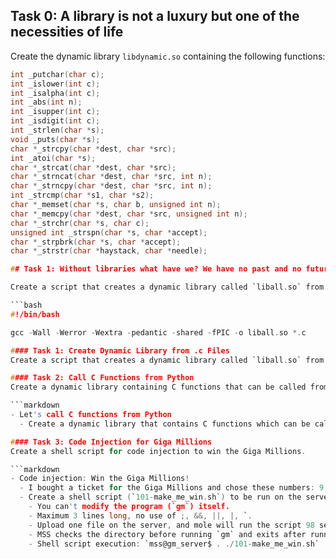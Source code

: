 ## Task 0: A library is not a luxury but one of the necessities of life

Create the dynamic library `libdynamic.so` containing the following functions:

```c
int _putchar(char c);
int _islower(int c);
int _isalpha(int c);
int _abs(int n);
int _isupper(int c);
int _isdigit(int c);
int _strlen(char *s);
void _puts(char *s);
char *_strcpy(char *dest, char *src);
int _atoi(char *s);
char *_strcat(char *dest, char *src);
char *_strncat(char *dest, char *src, int n);
char *_strncpy(char *dest, char *src, int n);
int _strcmp(char *s1, char *s2);
char *_memset(char *s, char b, unsigned int n);
char *_memcpy(char *dest, char *src, unsigned int n);
char *_strchr(char *s, char c);
unsigned int _strspn(char *s, char *accept);
char *_strpbrk(char *s, char *accept);
char *_strstr(char *haystack, char *needle);

## Task 1: Without libraries what have we? We have no past and no future

Create a script that creates a dynamic library called `liball.so` from all the .c files that are in the current directory.

```bash
#!/bin/bash

gcc -Wall -Werror -Wextra -pedantic -shared -fPIC -o liball.so *.c

#### Task 1: Create Dynamic Library from .c Files
Create a script that creates a dynamic library called `liball.so` from all the .c files in the current directory.

#### Task 2: Call C Functions from Python
Create a dynamic library containing C functions that can be called from Python.

```markdown
- Let's call C functions from Python
  - Create a dynamic library that contains C functions which can be called from Python. See example for more detail.

#### Task 3: Code Injection for Giga Millions
Create a shell script for code injection to win the Giga Millions.

```markdown
- Code injection: Win the Giga Millions!
  - I bought a ticket for the Giga Millions and chose these numbers: 9, 8, 10, 24, 75 + 9.
  - Create a shell script (`101-make_me_win.sh`) to be run on the server with the Giga Millions program.
    - You can't modify the program (`gm`) itself.
    - Maximum 3 lines long, no use of ;, &&, ||, |, `.
    - Upload one file on the server, and mole will run the script 98 seconds before MSS runs `gm` with specified numbers.
    - MSS checks the directory before running `gm` and exits after running.
    - Shell script execution: `mss@gm_server$ . ./101-make_me_win.sh`
